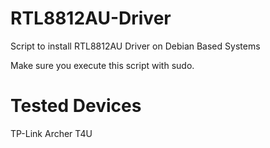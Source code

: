 # RTL8812AU-Driver
Script to install RTL8812AU Driver on Debian Based Systems

Make sure you execute this script with sudo.

# Tested Devices
TP-Link Archer T4U
